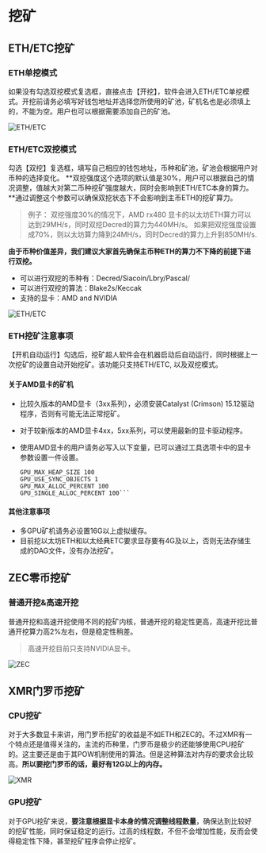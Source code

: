 # 挖矿

## ETH/ETC挖矿

### ETH单挖模式

如果没有勾选双挖模式复选框，直接点击【开挖】，软件会进入ETH/ETC单挖模式。开挖前请务必填写好钱包地址并选择您所使用的矿池，矿机名也是必须填上的，不能为空。用户也可以根据需要添加自己的矿池。

![ETH/ETC](/IMAGE/ETH.png)
### ETH/ETC双挖模式
勾选【双挖】复选框，填写自己相应的钱包地址，币种和矿池，矿池会根据用户对币种的选择变化。
**双挖强度这个选项的默认值是30%，用户可以根据自己的情况调整，值越大对第二币种挖矿强度越大，同时会影响到ETH/ETC本身的算力。**通过调整这个参数可以确保双挖状态下不会影响到主币ETH的挖矿算力。
>例子： 双挖强度30%的情况下，AMD rx480 显卡的以太坊ETH算力可以达到29MH/s，同时双挖Decred的算力为440MH/s。 如果把双挖强度设置成70%，则以太坊算力降到24MH/s，同时Decred的算力上升到850MH/s.

**由于币种价值差异，我们建议大家首先确保主币种ETH的算力不下降的前提下进行双挖。**

- 可以进行双挖的币种有：Decred/Siacoin/Lbry/Pascal/
- 可以进行双挖的算法：Blake2s/Keccak
- 支持的显卡：AMD and NVIDIA

![ETH/ETC](/IMAGE/ETHDouble.png)

### ETH挖矿注意事项

【开机自动运行】勾选后，挖矿超人软件会在机器启动后自动运行，同时根据上一次挖矿的设置自动开始挖矿。该功能只支持ETH/ETC, 以及双挖模式。
#### 关于AMD显卡的矿机
- 比较久版本的AMD显卡（3xx系列），必须安装Catalyst (Crimson) 15.12驱动程序，否则有可能无法正常挖矿。
- 对于较新版本的AMD显卡4xx，5xx系列，可以使用最新的显卡驱动程序。
- 使用AMD显卡的用户请务必写入以下变量，已可以通过工具选项卡中的显卡参数设置一件设置。
   
    ```GPU_FORCE_64BIT_PTR 0
    GPU_MAX_HEAP_SIZE 100
    GPU_USE_SYNC_OBJECTS 1
    GPU_MAX_ALLOC_PERCENT 100
    GPU_SINGLE_ALLOC_PERCENT 100```

#### 其他注意事项
- 多GPU矿机请务必设置16G以上虚拟缓存。
- 目前挖以太坊ETH和以太经典ETC要求显存要有4G及以上，否则无法存储生成的DAG文件，没有办法挖矿。 

## ZEC零币挖矿

### 普通开挖&高速开挖

普通开挖和高速开挖使用不同的挖矿内核，普通开挖的稳定性更高，高速开挖比普通开挖算力高2%左右，但是稳定性稍差。
> 高速开挖目前只支持NVIDIA显卡。

![ZEC](/IMAGE/ZEC.png)

## XMR门罗币挖矿

### CPU挖矿

对于大多数显卡来讲，用门罗币挖矿的收益是不如ETH和ZEC的。不过XMR有一个特点还是值得关注的，主流的币种里，门罗币是极少的还能够使用CPU挖矿的。这主要还是由于其POW机制使用的算法。但是这种算法对内存的要求会比较高。**所以要挖门罗币的话，最好有12G以上的内存。**

![XMR](/IMAGE/MRX.png)

### GPU挖矿

对于GPU挖矿来说，**要注意根据显卡本身的情况调整线程数量**，确保达到比较好的挖矿性能，同时保证稳定的运行。过高的线程数，不但不会增加性能，反而会使得稳定性下降，甚至挖矿程序会停止挖矿。